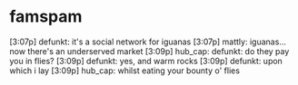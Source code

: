 <!--
id: 5597144
link: http://tumblr.atmos.org/post/5597144/famspam
slug: famspam
date: Thu Jul 12 2007 13:12:52 GMT-0700 (PDT)
publish: 2007-07-012
tags: 
title: famspam
-->


famspam
=======

[3:07p] defunkt: it's a social network for iguanas [3:07p] mattly:
iguanas... now there's an underserved market [3:09p] hub\_cap: defunkt:
do they pay you in flies? [3:09p] defunkt: yes, and warm rocks [3:09p]
defunkt: upon which i lay [3:09p] hub\_cap: whilst eating your bounty o'
flies

